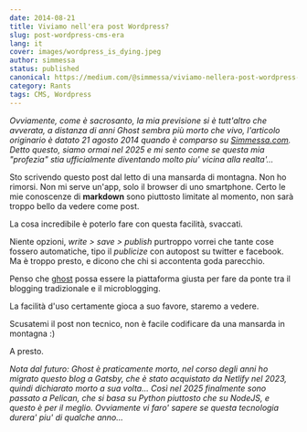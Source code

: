 ```yaml
---
date: 2014-08-21
title: Viviamo nell'era post Wordpress?
slug: post-wordpress-cms-era
lang: it
cover: images/wordpress_is_dying.jpeg
author: simmessa
status: published
canonical: https://medium.com/@simmessa/viviamo-nellera-post-wordpress-28a1e8d12876
category: Rants
tags: CMS, Wordpress
---
```


*Ovviamente, come è sacrosanto, la mia previsione si è tutt'altro che avverata, a distanza di anni Ghost sembra più morto che vivo, l'articolo originario è datato 21 agosto 2014 quando è comparso su [Simmessa.com](Simmessa.com). Detto questo, siamo ormai nel 2025 e mi sento come se questa mia "profezia" stia ufficialmente diventando molto piu' vicina alla realta'...*

Sto scrivendo questo post dal letto di una mansarda di montagna. Non ho rimorsi. Non mi serve un'app, solo il browser di uno smartphone. Certo le mie conoscenze di **markdown** sono piuttosto limitate al momento, non sarà troppo bello da vedere come post.

La cosa incredibile è poterlo fare con questa facilità, svaccati.

Niente opzioni, *write > save > publish* purtroppo vorrei che tante cose fossero automatiche, tipo il *publicize* con autopost su twitter e facebook. Ma è troppo presto, e dicono che chi si accontenta goda parecchio.

Penso che [ghost](https://ghost.org/) possa essere la piattaforma giusta per fare da ponte tra il blogging tradizionale e il microblogging.

La facilità d'uso certamente gioca a suo favore, staremo a vedere.

Scusatemi il post non tecnico, non è facile codificare da una mansarda in montagna :)

A presto.

_Nota dal futuro: Ghost è praticamente morto, nel corso degli anni ho migrato questo blog a Gatsby, che è stato acquistato da Netlify nel 2023, quindi dichiarato morto a sua volta... Così nel 2025 finalmente sono passato a Pelican, che si basa su Python piuttosto che su NodeJS, e questo è per il meglio. Ovviamente vi faro' sapere se questa tecnologia durera' piu' di qualche anno..._